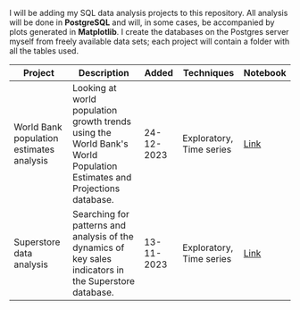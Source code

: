 I will be adding my SQL data analysis projects to this repository. All analysis will be done in <b>PostgreSQL</b> and will, in some cases, be accompanied by plots generated in <b>Matplotlib</b>. I create the databases on the Postgres server myself from freely available data sets; each project will contain a folder with all the tables used.

| Project | Description | Added | Techniques | Notebook | 
| --- | --- | --- | --- | --- |
| World Bank population estimates analysis | Looking at world population growth trends using the World Bank's World Population Estimates and Projections database. | 24-12-2023 | Exploratory, Time series | [Link](https://github.com/lomska/Data-Analysis-SQL/blob/main/World_Bank_Population_Estimates_Analysis/World_Bank_Population_Estimates_Analysis.ipynb)
| Superstore data analysis | Searching for patterns and analysis of the dynamics of key sales indicators in the Superstore database. | 13-11-2023 | Exploratory, Time series | [Link](https://github.com/lomska/Data-Analysis-SQL/blob/main/Superstore_Data_Analysis/Superstore_EDA.ipynb)

